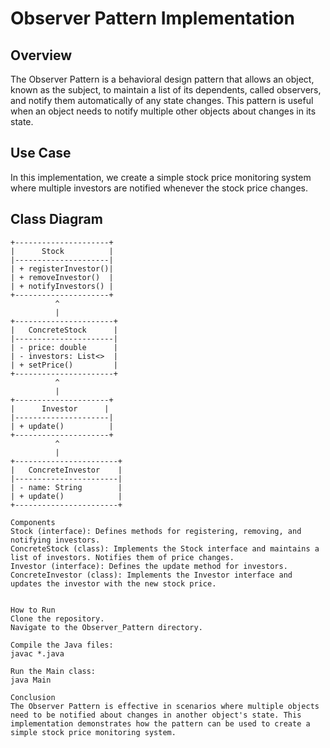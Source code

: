 # Observer Pattern Implementation

## Overview
The Observer Pattern is a behavioral design pattern that allows an object, known as the subject, to maintain a list of its dependents, called observers, and notify them automatically of any state changes. This pattern is useful when an object needs to notify multiple other objects about changes in its state.

## Use Case
In this implementation, we create a simple stock price monitoring system where multiple investors are notified whenever the stock price changes.

## Class Diagram
```plaintext
+---------------------+
|      Stock          |
|---------------------|
| + registerInvestor()|
| + removeInvestor()  |
| + notifyInvestors() |
+---------------------+
          ^
          |
+----------------------+
|   ConcreteStock      |
|----------------------|
| - price: double      |
| - investors: List<>  |
| + setPrice()         |
+----------------------+
          ^
          |
+---------------------+
|      Investor      |
|---------------------|
| + update()          |
+---------------------+
          ^
          |
+-----------------------+
|   ConcreteInvestor    |
|-----------------------|
| - name: String        |
| + update()            |
+-----------------------+

Components
Stock (interface): Defines methods for registering, removing, and notifying investors.
ConcreteStock (class): Implements the Stock interface and maintains a list of investors. Notifies them of price changes.
Investor (interface): Defines the update method for investors.
ConcreteInvestor (class): Implements the Investor interface and updates the investor with the new stock price.


How to Run
Clone the repository.
Navigate to the Observer_Pattern directory.

Compile the Java files:
javac *.java

Run the Main class:
java Main

Conclusion
The Observer Pattern is effective in scenarios where multiple objects need to be notified about changes in another object's state. This implementation demonstrates how the pattern can be used to create a simple stock price monitoring system.
